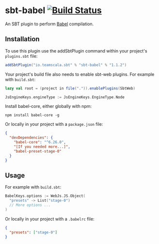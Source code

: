 # sbt-babel [![Build Status](https://travis-ci.org/zenato/sbt-babel.svg?branch=master)](https://travis-ci.org/zenato/sbt-babel)

An SBT plugin to perform [Babel](http://babeljs.io) compilation.


Installation
------------

To use this plugin use the addSbtPlugin command within your project's `plugins.sbt` file:

```scala
addSbtPlugin("io.teamscala.sbt" % "sbt-babel" % "1.1.2")
```

Your project's build file also needs to enable sbt-web plugins. For example with `build.sbt`:

```scala
lazy val root = (project in file(".")).enablePlugins(SbtWeb)

JsEngineKeys.engineType := JsEngineKeys.EngineType.Node
```

Install babel-core, either globally with npm:

```shell
npm install babel-core -g
```

Or locally in your project with a `package.json` file:

```json
{
  "devDependencies": {
    "babel-core": "^6.26.0",
    "[If you needed more...]",
    "babel-preset-stage-0"
  }
}
```

Usage
------------

For example with `build.sbt`:
```scala
BabelKeys.options := WebJs.JS.Object(
  "presets" -> List("stage-0")
  // More options ...
)
```

Or locally in your project with a `.babelrc` file:
```json
{
  "presets": ["stage-0"]
}
```
